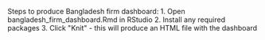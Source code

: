 Steps to produce Bangladesh firm dashboard:
     1. Open bangladesh_firm_dashboard.Rmd in RStudio
     2. Install any required packages
     3. Click "Knit" - this will produce an HTML file with the dashboard

